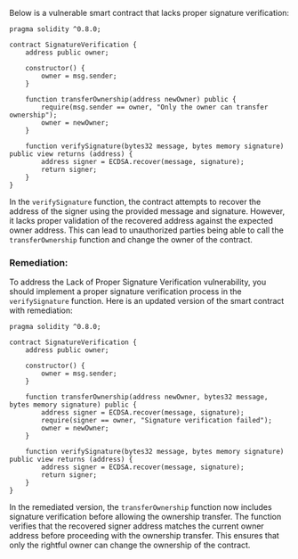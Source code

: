 Below is a vulnerable smart contract that lacks proper signature verification:

```solidity
pragma solidity ^0.8.0;

contract SignatureVerification {
    address public owner;

    constructor() {
        owner = msg.sender;
    }

    function transferOwnership(address newOwner) public {
        require(msg.sender == owner, "Only the owner can transfer ownership");
        owner = newOwner;
    }

    function verifySignature(bytes32 message, bytes memory signature) public view returns (address) {
        address signer = ECDSA.recover(message, signature);
        return signer;
    }
}
```

In the `verifySignature` function, the contract attempts to recover the address of the signer using the provided message and signature. However, it lacks proper validation of the recovered address against the expected owner address. This can lead to unauthorized parties being able to call the `transferOwnership` function and change the owner of the contract.

### Remediation:

To address the Lack of Proper Signature Verification vulnerability, you should implement a proper signature verification process in the `verifySignature` function. Here is an updated version of the smart contract with remediation:

```solidity
pragma solidity ^0.8.0;

contract SignatureVerification {
    address public owner;

    constructor() {
        owner = msg.sender;
    }

    function transferOwnership(address newOwner, bytes32 message, bytes memory signature) public {
        address signer = ECDSA.recover(message, signature);
        require(signer == owner, "Signature verification failed");
        owner = newOwner;
    }

    function verifySignature(bytes32 message, bytes memory signature) public view returns (address) {
        address signer = ECDSA.recover(message, signature);
        return signer;
    }
}
```

In the remediated version, the `transferOwnership` function now includes signature verification before allowing the ownership transfer. The function verifies that the recovered signer address matches the current owner address before proceeding with the ownership transfer. This ensures that only the rightful owner can change the ownership of the contract.